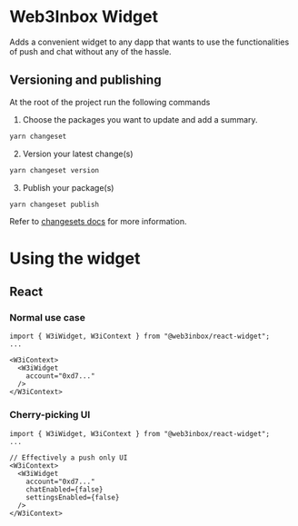 # Web3Inbox Widget
Adds a convenient widget to any dapp that wants to use the functionalities of push and chat without
any of the hassle.

## Versioning and publishing

At the root of the project run the following commands

1. Choose the packages you want to update and add a summary.

```sh
yarn changeset
```

2. Version your latest change(s)

```sh
yarn changeset version
```

3. Publish your package(s)

```sh
yarn changeset publish
```

Refer to [changesets docs](https://github.com/changesets/changesets/tree/main#documentation) for more information.


# Using the widget
## React

### Normal use case

```tsx
import { W3iWidget, W3iContext } from "@web3inbox/react-widget";
...

<W3iContext>
  <W3iWidget
    account="0xd7..."
  />
</W3iContext>
```

### Cherry-picking UI
```tsx
import { W3iWidget, W3iContext } from "@web3inbox/react-widget";
...

// Effectively a push only UI
<W3iContext>
  <W3iWidget
    account="0xd7..."
    chatEnabled={false}
    settingsEnabled={false}
  />
</W3iContext>
```






